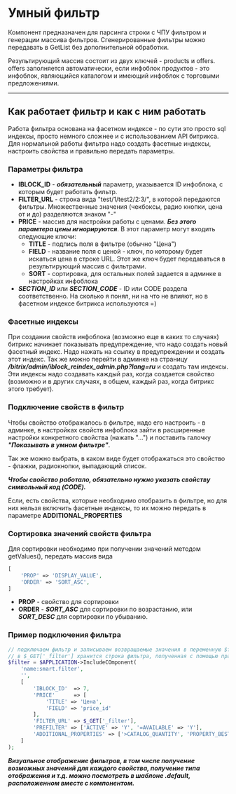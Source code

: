# Умный фильтр

Компонент предназначен для парсинга строки с ЧПУ фильтром и генерации массива фильтров. Сгенерированные фильтры можно передавать в GetList без дополнительной обработки.

Результирующий массив состоит из двух ключей - products и offers. offers заполняется автоматически, если инфоблок продуктов - это инфоблок, являющийся каталогом и имеющий инфоблок с торговыми предложениями.

***

## Как работает фильтр и как с ним работать

Работа фильтра основана на фасетном индексе - по сути это просто sql индексы, просто немного сложнее и с использованием API битрикса.
Для нормальной работы фильтра надо создать фасетные индексы, настроить свойства и правильно передать параметры.

### Параметры фильтра

- **IBLOCK_ID** - ***обязательный*** параметр, указывается ID инфоблока, с которым будет работать фильтр.
- **FILTER_URL** - строка вида "test/1/test2/2:3/", в которой передаются фильтры. Множественные значения (чекбоксы, радио кнопки, цена от и до) разделяются знаком "-"
- **PRICE** - массив для настройки работы с ценами. ***Без этого парамтера цены игнорируются***. В этот параметр могут входить следующие ключи:
	- **TITLE** - подпись поля в фильтре (обычно "Цена")
	- **FIELD** - название поля с ценой - ключ, по которому будет искаться цена в строке URL. Этот же ключ будет передаваться в результирующий массив с фильтрами.
	- **SORT**  - сортировка, для остальных полей задается в админке в настройках инфоблока
- ***SECTION_ID*** или ***SECTION_CODE*** - ID или CODE раздела соответственно. На сколько я понял, ни на что не влияют, но в фасетном индексе битрикса используются =)

### Фасетные индексы

При создании свойств инфоблока (возможно еще в каких то случаях) битрикс начинает показывать предупреждение, что надо создать новый фасетный индекс. Надо нажать на ссылку в предупреждении и создать этот индекс. Так же можно перейти в админке на страницу ***/bitrix/admin/iblock_reindex_admin.php?lang=ru*** и создать там индексы. Эти индексы надо создавать каждый раз, когда создается свойство (возможно и в других случаях, в общем, каждый раз, когда битрикс этого требует).

### Подключение свойств в фильтр

Чтобы свойство отображалось в фильтре, надо его настроить - в админке, в настройках свойств инфоблока зайти в расширенные настройки конкретного свойства (нажать "...") и поставить галочку ***"Показывать в умном фильтре"***.

Так же можно выбрать, в каком виде будет отображаться это свойство - флажки, радиокнопки, выпадающий список.

***Чтобы свойство работало, обязательно нужно указать свойству символьный код (CODE).***

Если, есть свойства, которые необходимо отобразить в фильтре, но для них нельзя включить фасетные индексы, то их можно передать в параметре **ADDITIONAL_PROPERTIES**

### Сортировка значений свойств фильтра
Для сортировки необходимо при получении значений методом getValues(), передать массив вида
```php
[
	'PROP' => 'DISPLAY_VALUE',
	'ORDER' => 'SORT_ASC',
]
```
- **PROP** - свойство для сортировки
- **ORDER** -  ***SORT_ASC*** для сортировки по возрастанию, или ***SORT_DESC*** для сортировки по убыванию. 

### Пример подключения фильтра

```php
// подключаем фильтр и записываем возвращаемые значения в переменную $filter
// в $_GET['_filter'] хранится строка фильтра, полученная с помощью правильно настроенного . Вместо этого может быть другая переменная.
$filter = $APPLICATION->IncludeCOmponent(
	'name:smart.filter',
	'',
	[
		'IBLOCK_ID'  => 7,
		'PRICE'      => [
			'TITLE' => 'Цена',
			'FIELD' => 'price_id'
		],
		'FILTER_URL' => $_GET['_filter'],
		'PREFILTER' => ['ACTIVE' => 'Y', '=AVAILABLE' => 'Y'],
		'ADDITIONAL_PROPERTIES' => ['>CATALOG_QUANTITY', 'PROPERTY_BESTSALLER_VALUE']
	]
);

```

***Визуальное отображение фильтров, в том числе получение возможных значений для каждого свойства, получение типа отображения и т.д. можно посмотреть в шаблоне .default, расположенном вместе с компонентом.***
